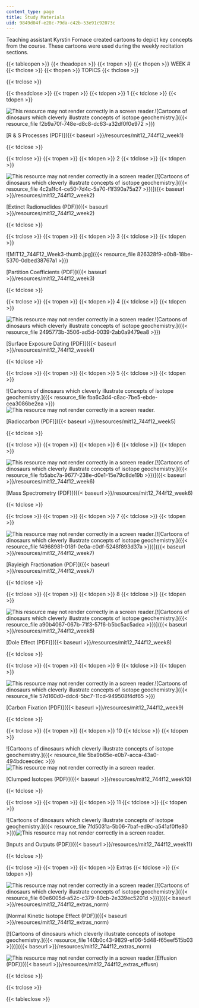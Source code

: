 ```yaml
---
content_type: page
title: Study Materials
uid: 9849d04f-e28c-79da-c42b-53e91c92073c
---
```


Teaching assistant Kyrstin Fornace created cartoons to depict key concepts from the course. These cartoons were used during the weekly recitation sections.

{{< tableopen >}}
{{< theadopen >}}
{{< tropen >}}
{{< thopen >}}
WEEK #
{{< thclose >}}
{{< thopen >}}
TOPICS
{{< thclose >}}

{{< trclose >}}

{{< theadclose >}}
{{< tropen >}}
{{< tdopen >}}
1
{{< tdclose >}}
{{< tdopen >}}


![This resource may not render correctly in a screen reader.](/images/inacessible.gif)![Cartoons of dinosaurs which cleverly illustrate concepts of isotope geochemistry.]({{< resource_file f2b9a70f-748e-d8c8-dc63-a32df0f0e972 >}})

[R & S Processes (PDF)]({{< baseurl >}}/resources/mit12_744f12_week1)


{{< tdclose >}}

{{< trclose >}}
{{< tropen >}}
{{< tdopen >}}
2
{{< tdclose >}}
{{< tdopen >}}


![This resource may not render correctly in a screen reader.](/images/inacessible.gif)[![Cartoons of dinosaurs which cleverly illustrate concepts of isotope geochemistry.]({{< resource_file 4c2a1fc4-ce50-7d4c-5a70-f1f390a75a27 >}})]({{< baseurl >}}/resources/mit12_744f12_week2)

[Extinct Radionuclides (PDF)]({{< baseurl >}}/resources/mit12_744f12_week2)


{{< tdclose >}}

{{< trclose >}}
{{< tropen >}}
{{< tdopen >}}
3
{{< tdclose >}}
{{< tdopen >}}


![MIT12_744F12_Week3-thumb.jpg]({{< resource_file 826328f9-a0b8-18be-5370-0dbed38767a1 >}})

[Partition Coefficients (PDF)]({{< baseurl >}}/resources/mit12_744f12_week3)


{{< tdclose >}}

{{< trclose >}}
{{< tropen >}}
{{< tdopen >}}
4
{{< tdclose >}}
{{< tdopen >}}


![This resource may not render correctly in a screen reader.](/images/inacessible.gif)![Cartoons of dinosaurs which cleverly illustrate concepts of isotope geochemistry.]({{< resource_file 2495773b-3506-ad5d-0039-2ab0a9479ea8 >}})

[Surface Exposure Dating (PDF)]({{< baseurl >}}/resources/mit12_744f12_week4)


{{< tdclose >}}

{{< trclose >}}
{{< tropen >}}
{{< tdopen >}}
5
{{< tdclose >}}
{{< tdopen >}}


![Cartoons of dinosaurs which cleverly illustrate concepts of isotope geochemistry.]({{< resource_file fba6c3d4-c8ac-7be5-ebde-cea3086be2ea >}})![This resource may not render correctly in a screen reader.](/images/inacessible.gif)

[Radiocarbon (PDF)]({{< baseurl >}}/resources/mit12_744f12_week5)


{{< tdclose >}}

{{< trclose >}}
{{< tropen >}}
{{< tdopen >}}
6
{{< tdclose >}}
{{< tdopen >}}


![This resource may not render correctly in a screen reader.](/images/inacessible.gif)[![Cartoons of dinosaurs which cleverly illustrate concepts of isotope geochemistry.]({{< resource_file fb5abc7a-9677-238e-d0e1-15e79c8de19b >}})]({{< baseurl >}}/resources/mit12_744f12_week6)

[Mass Spectrometry (PDF)]({{< baseurl >}}/resources/mit12_744f12_week6)


{{< tdclose >}}

{{< trclose >}}
{{< tropen >}}
{{< tdopen >}}
7
{{< tdclose >}}
{{< tdopen >}}


![This resource may not render correctly in a screen reader.](/images/inacessible.gif)[![Cartoons of dinosaurs which cleverly illustrate concepts of isotope geochemistry.]({{< resource_file f4968981-018f-0e0a-c0df-5248f893d37a >}})]({{< baseurl >}}/resources/mit12_744f12_week7)

[Rayleigh Fractionation (PDF)]({{< baseurl >}}/resources/mit12_744f12_week7)


{{< tdclose >}}

{{< trclose >}}
{{< tropen >}}
{{< tdopen >}}
8
{{< tdclose >}}
{{< tdopen >}}


![This resource may not render correctly in a screen reader.](/images/inacessible.gif)[![Cartoons of dinosaurs which cleverly illustrate concepts of isotope geochemistry.]({{< resource_file a90b4067-067b-71f3-57f6-b5bc5ac5adea >}})]({{< baseurl >}}/resources/mit12_744f12_week8)

[Dole Effect (PDF)]({{< baseurl >}}/resources/mit12_744f12_week8)


{{< tdclose >}}

{{< trclose >}}
{{< tropen >}}
{{< tdopen >}}
9
{{< tdclose >}}
{{< tdopen >}}


![This resource may not render correctly in a screen reader.](/images/inacessible.gif)![Cartoons of dinosaurs which cleverly illustrate concepts of isotope geochemistry.]({{< resource_file 57d160d0-ddc4-5bc7-11cd-949508f4df65 >}})

[Carbon Fixation (PDF)]({{< baseurl >}}/resources/mit12_744f12_week9)


{{< tdclose >}}

{{< trclose >}}
{{< tropen >}}
{{< tdopen >}}
10
{{< tdclose >}}
{{< tdopen >}}


![Cartoons of dinosaurs which cleverly illustrate concepts of isotope geochemistry.]({{< resource_file 5ba9b65e-e0b7-acca-43a0-494bdceecdec >}})![This resource may not render correctly in a screen reader.](/images/inacessible.gif)

[Clumped Isotopes (PDF)]({{< baseurl >}}/resources/mit12_744f12_week10)


{{< tdclose >}}

{{< trclose >}}
{{< tropen >}}
{{< tdopen >}}
11
{{< tdclose >}}
{{< tdopen >}}


![Cartoons of dinosaurs which cleverly illustrate concepts of isotope geochemistry.]({{< resource_file 7fd5031a-5b06-7baf-ed9c-a541af0ffe80 >}})![This resource may not render correctly in a screen reader.](/images/inacessible.gif)

[Inputs and Outputs (PDF)]({{< baseurl >}}/resources/mit12_744f12_week11)


{{< tdclose >}}

{{< trclose >}}
{{< tropen >}}
{{< tdopen >}}
Extras
{{< tdclose >}}
{{< tdopen >}}


![This resource may not render correctly in a screen reader.](/images/inacessible.gif)[![Cartoons of dinosaurs which cleverly illustrate concepts of isotope geochemistry.]({{< resource_file 60e6005d-a52c-c379-80cb-2e339ec5201d >}})]({{< baseurl >}}/resources/mit12_744f12_extras_norm)

[Normal Kinetic Isotope Effect (PDF)]({{< baseurl >}}/resources/mit12_744f12_extras_norm)

[![Cartoons of dinosaurs which cleverly illustrate concepts of isotope geochemistry.]({{< resource_file 140b0c43-9829-ef06-5d48-f65eef515b03 >}})]({{< baseurl >}}/resources/mit12_744f12_extras_norm)

![This resource may not render correctly in a screen reader.](/images/inacessible.gif)[Effusion (PDF)]({{< baseurl >}}/resources/mit12_744f12_extras_effusn)


{{< tdclose >}}

{{< trclose >}}

{{< tableclose >}}